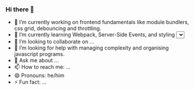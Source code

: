 ### Hi there 👋

<!--
**tangjm/tangjm** is a ✨ _special_ ✨ repository because its `README.md` (this file) appears on your GitHub profile.
Here are some ideas to get you started:
-->

- 🔭 I’m currently working on frontend fundamentals like module bundlers, css grid, debouncing and throttling.
- 🌱 I’m currently learning Webpack, Server-Side Events, and styling <select> elements.
- 👯 I’m looking to collaborate on ...
- 🤔 I’m looking for help with managing complexity and organising javascript programs.
- 💬 Ask me about ...
- 📫 How to reach me: ...
- 😄 Pronouns: he/him
- ⚡ Fun fact: ...
